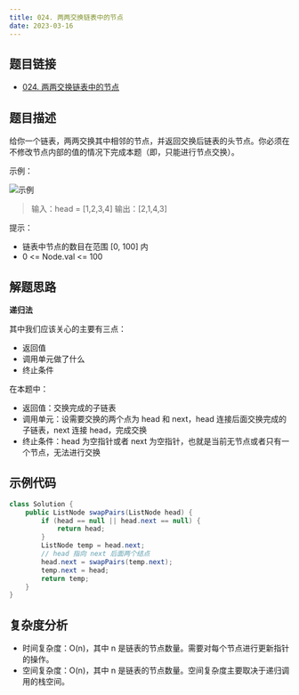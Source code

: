 ```yaml
---
title: 024. 两两交换链表中的节点
date: 2023-03-16
---
```


## 题目链接

- [024. 两两交换链表中的节点](https://leetcode.cn/problems/swap-nodes-in-pairs)

## 题目描述 <Badge text="中等" type="warning"/>

给你一个链表，两两交换其中相邻的节点，并返回交换后链表的头节点。你必须在不修改节点内部的值的情况下完成本题（即，只能进行节点交换）。

示例：

![示例](https://assets.leetcode.com/uploads/2020/10/03/swap_ex1.jpg)

> 输入：head = [1,2,3,4]
> 输出：[2,1,4,3]

提示：

- 链表中节点的数目在范围 [0, 100] 内
- 0 <= Node.val <= 100

## 解题思路

**递归法**

其中我们应该关心的主要有三点：

- 返回值
- 调用单元做了什么
- 终止条件

在本题中：

- 返回值：交换完成的子链表
- 调用单元：设需要交换的两个点为 head 和 next，head 连接后面交换完成的子链表，next 连接 head，完成交换
- 终止条件：head 为空指针或者 next 为空指针，也就是当前无节点或者只有一个节点，无法进行交换

## 示例代码

```java
class Solution {
    public ListNode swapPairs(ListNode head) {
        if (head == null || head.next == null) {
            return head;
        }
        ListNode temp = head.next;
        // head 指向 next 后面两个结点
        head.next = swapPairs(temp.next);
        temp.next = head;
        return temp;
    }
}
```

## 复杂度分析

- 时间复杂度：O(n)，其中 n 是链表的节点数量。需要对每个节点进行更新指针的操作。
- 空间复杂度：O(n)，其中 n 是链表的节点数量。空间复杂度主要取决于递归调用的栈空间。